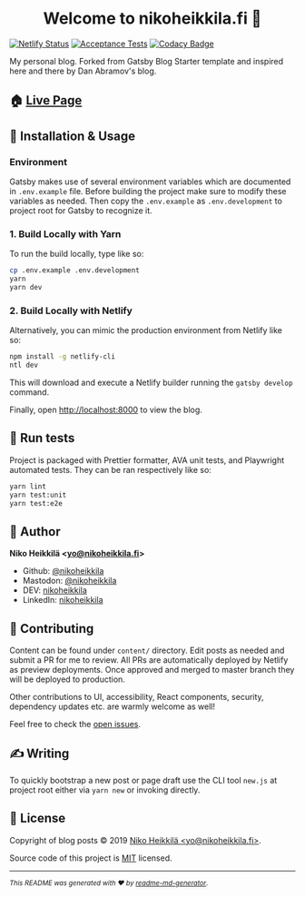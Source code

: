 <h1 align="center">Welcome to nikoheikkila.fi 👋</h1>

[![Netlify Status](https://api.netlify.com/api/v1/badges/2296609f-151b-491d-b3f8-d908eb78e4f5/deploy-status)](https://app.netlify.com/sites/nikoheikkila/deploys)
[![Acceptance Tests](https://github.com/nikoheikkila/nikoheikkila.fi/actions/workflows/ci.yml/badge.svg)](https://github.com/nikoheikkila/nikoheikkila.fi/actions/workflows/ci.yml)
[![Codacy Badge](https://api.codacy.com/project/badge/Grade/587ffb2f1f2c47bcb6a3141574dbb440)](https://www.codacy.com/app/nikoheikkila/nikoheikkila.fi?utm_source=github.com&utm_medium=referral&utm_content=nikoheikkila/nikoheikkila.fi&utm_campaign=Badge_Grade)

My personal blog. Forked from Gatsby Blog Starter template and inspired here and there by Dan Abramov's blog.

## 🏠 [Live Page](https://nikoheikkila.fi/)

## 🔧 Installation & Usage

### Environment

Gatsby makes use of several environment variables which are documented in `.env.example` file. Before building the project make sure to modify these variables as needed. Then copy the `.env.example` as `.env.development` to project root for Gatsby to recognize it.

### 1. Build Locally with Yarn

To run the build locally, type like so:

```bash
cp .env.example .env.development
yarn
yarn dev
```

### 2. Build Locally with Netlify

Alternatively, you can mimic the production environment from Netlify like so:

```bash
npm install -g netlify-cli
ntl dev
```

This will download and execute a Netlify builder running the `gatsby develop` command.

Finally, open <http://localhost:8000> to view the blog.

## 🤖 Run tests

Project is packaged with Prettier formatter, AVA unit tests, and Playwright automated tests. They can be ran respectively like so:

```sh
yarn lint
yarn test:unit
yarn test:e2e
```

## 👤 Author

**Niko Heikkilä &lt;yo@nikoheikkila.fi&gt;**

-   Github: [@nikoheikkila](https://github.com/nikoheikkila)
-   Mastodon: [@nikoheikkila](https://mastodon.technology/@nikoheikkila)
-   DEV: [nikoheikkila](https://dev.to/nikoheikkila)
-   LinkedIn: [nikoheikkila](https://www.linkedin.com/in/nikoheikkila)

## 🤝 Contributing

Content can be found under `content/` directory. Edit posts as needed and submit a PR for me to review. All PRs are automatically deployed by Netlify as preview deployments. Once approved and merged to master branch they will be deployed to production.

Other contributions to UI, accessibility, React components, security, dependency updates etc. are warmly welcome as well!

Feel free to check the [open issues](https://github.com/nikoheikkila/nikoheikkila.fi/issues).

## ✍️ Writing

To quickly bootstrap a new post or page draft use the CLI tool `new.js` at project root either via `yarn new` or invoking directly.

## 📝 License

Copyright of blog posts © 2019 [Niko Heikkilä &lt;yo@nikoheikkila.fi&gt;](https://github.com/nikoheikkila).

Source code of this project is [MIT](https://github.com/nikoheikkila/nikoheikkila.fi/blob/master/LICENSE-website) licensed.

---

<small>_This README was generated with ❤️ by [readme-md-generator](https://github.com/kefranabg/readme-md-generator)_.</small>
